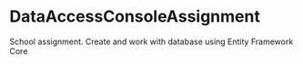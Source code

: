 # DataAccessConsoleAssignment
School assignment. Create and work with database using Entity Framework Core
